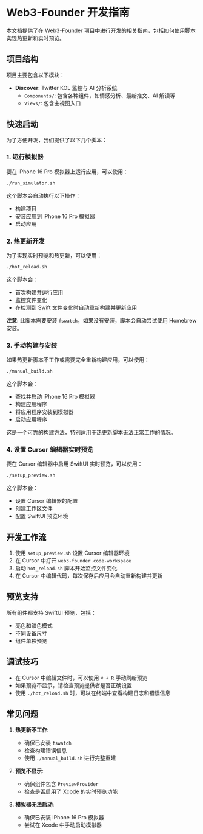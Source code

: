 # Web3-Founder 开发指南

本文档提供了在 Web3-Founder 项目中进行开发的相关指南，包括如何使用脚本实现热更新和实时预览。

## 项目结构

项目主要包含以下模块：

- **Discover**: Twitter KOL 监控与 AI 分析系统
  - `Components/`: 包含各种组件，如情感分析、最新推文、AI 解读等
  - `Views/`: 包含主视图入口

## 快速启动

为了方便开发，我们提供了以下几个脚本：

### 1. 运行模拟器

要在 iPhone 16 Pro 模拟器上运行应用，可以使用：

```bash
./run_simulator.sh
```

这个脚本会自动执行以下操作：

- 构建项目
- 安装应用到 iPhone 16 Pro 模拟器
- 启动应用

### 2. 热更新开发

为了实现实时预览和热更新，可以使用：

```bash
./hot_reload.sh
```

这个脚本会：

- 首次构建并运行应用
- 监控文件变化
- 在检测到 Swift 文件变化时自动重新构建并更新应用

**注意**: 此脚本需要安装 `fswatch`，如果没有安装，脚本会自动尝试使用 Homebrew 安装。

### 3. 手动构建与安装

如果热更新脚本不工作或需要完全重新构建应用，可以使用：

```bash
./manual_build.sh
```

这个脚本会：

- 查找并启动 iPhone 16 Pro 模拟器
- 构建应用程序
- 将应用程序安装到模拟器
- 启动应用程序

这是一个可靠的构建方法，特别适用于热更新脚本无法正常工作的情况。

### 4. 设置 Cursor 编辑器实时预览

要在 Cursor 编辑器中启用 SwiftUI 实时预览，可以使用：

```bash
./setup_preview.sh
```

这个脚本会：

- 设置 Cursor 编辑器的配置
- 创建工作区文件
- 配置 SwiftUI 预览环境

## 开发工作流

1. 使用 `setup_preview.sh` 设置 Cursor 编辑器环境
2. 在 Cursor 中打开 `web3-founder.code-workspace`
3. 启动 `hot_reload.sh` 脚本开始监控文件变化
4. 在 Cursor 中编辑代码，每次保存后应用会自动重新构建并更新

## 预览支持

所有组件都支持 SwiftUI 预览，包括：

- 亮色和暗色模式
- 不同设备尺寸
- 组件单独预览

## 调试技巧

- 在 Cursor 中编辑文件时，可以使用 `⌘ + R` 手动刷新预览
- 如果预览不显示，请检查预览提供者是否正确设置
- 使用 `./hot_reload.sh` 时，可以在终端中查看构建日志和错误信息

## 常见问题

1. **热更新不工作**:
   - 确保已安装 `fswatch`
   - 检查构建错误信息
   - 使用 `./manual_build.sh` 进行完整重建

2. **预览不显示**:
   - 确保组件包含 `PreviewProvider`
   - 检查是否启用了 Xcode 的实时预览功能

3. **模拟器无法启动**:
   - 确保已安装 iPhone 16 Pro 模拟器
   - 尝试在 Xcode 中手动启动模拟器
